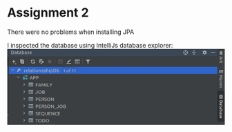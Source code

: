 # Assignment 2

There were no problems when installing JPA

I inspected the database using IntelliJs database explorer:
![Database Explorer](database.png)

